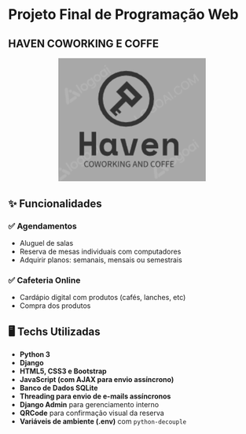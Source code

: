<h1>Projeto Final de Programação Web</h1>

<h2>HAVEN COWORKING E COFFE</h2>
<div align="center">
  <img src="logo.png" alt="Logo Haven Coworking" width="300">
</div>

## **✨ Funcionalidades**

### **✅ Agendamentos**
- Aluguel de salas
- Reserva de mesas individuais com computadores
- Adquirir planos: semanais, mensais ou semestrais

### **✅ Cafeteria Online**
- Cardápio digital com produtos (cafés, lanches, etc)
- Compra dos produtos

## **🖥️ Techs Utilizadas**

- **Python 3**  
- **Django**  
- **HTML5, CSS3 e Bootstrap**  
- **JavaScript (com AJAX para envio assíncrono)**  
- **Banco de Dados SQLite**  
- **Threading para envio de e-mails assíncronos**  
- **Django Admin** para gerenciamento interno  
- **QRCode** para confirmação visual da reserva  
- **Variáveis de ambiente (.env)** com `python-decouple`  
